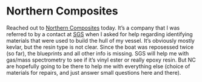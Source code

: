 # Northern Composites

Reached out to [Northern Composites](https://northerncomposites.com) today.  It’s a company that I was referred to by a contact at [SGS](https://www.sgs.com) when I asked for help regarding identifying materials that were used to build the hull of my vessel.
It’s obviously mostly kevlar, but the resin type is not clear.  Since the boat was reposessed twice (so far), the blueprints and all other info is missing.  SGS will help me with gas/mass spectrometry to see if it’s vinyl ester or really epoxy resin.  But NC are hopefully going to be there to help me with everything else (choice of materials for repairs, and just answer small questions here and there).

